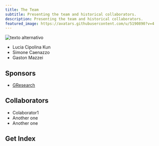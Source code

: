```yaml
---
title: The Team
subtitle: Presenting the team and historical collaborators.
description: Presenting the team and historical collaborators.
featured_image: https://avatars.githubusercontent.com/u/5190890?v=4
---
```



<!-- /images/demo/demo-portrait.jpg -->
![texto alternativo](https://avatars.githubusercontent.com/u/5190890?v=4)

- Lucia Cipolina Kun 
- Simone Caenazzo
- Gaston Mazzei

## Sponsors
* [GResearch]([https://link-url-here.org](https://www.gresearch.co.uk/))


## Collaborators

* Colaborator1
* Another one
* Another one

## Get Index

